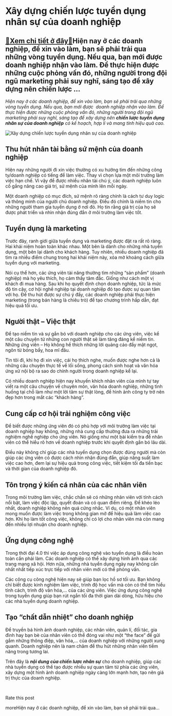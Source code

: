 Xây dựng chiến lược tuyển dụng nhân sự của doanh nghiệp
=======================================================

[:gift:Xem chi tiết ở đây:gift:](https://hddtvn.com/xay-dung-chien-luoc-tuyen-dung-nhan-su-cua-doanh-nghiep/)Hiện nay ở các doanh nghiệp, để xin vào làm, bạn sẽ phải trải qua những vòng tuyển dụng. Nếu qua, bạn mới được  doanh nghiệp nhận vào làm. Để thực hiện được những cuộc phỏng vấn đó, những người trong đội ngũ marketing phải suy nghĩ, sáng tạo để xây dựng nên chiến lược …
------------------------------------------------------------------------------------------------------------------------------------------------------------------------------------------------------------------------------------------------------------------------------

*Hiện nay ở các doanh nghiệp, để xin vào làm, bạn sẽ phải trải qua những vòng tuyển dụng. Nếu qua, bạn mới được  doanh nghiệp nhận vào làm. Để thực hiện được những cuộc phỏng vấn đó, những người trong đội ngũ marketing phải suy nghĩ, sáng tạo để xây dựng nên* ***chiến lược tuyển dụng nhân sự của doanh nghiệp*** *có kế hoạch, hợp lí và mang tính hiệu quả cao.*


![Xây dựng chiến lược tuyển dụng nhân sự của doanh nghiệp](https://hddtvn.com/wp-content/uploads/2021/01/smiling-diverse-businesswomen-shake-hands-group-meeting-deal-concept_1163-4686.jpg)


Thu hút nhân tài bằng sứ mệnh của doanh nghiệp
----------------------------------------------


Hiện nay những người đi xin việc thường có xu hướng tìm đến những công ty/doanh nghiệp có tiếng để làm việc. Thay vì chọn lựa một môi trường làm việc hạn chế. Vì vậy để được nhiều nhân tài chú ý, các doanh nghiệp luôn cố gắng nâng cao giá trị, sứ mệnh của mình lên mỗi ngày.


Một doanh nghiệp có mục đích, sứ mệnh rõ ràng chính là cách tư duy logic và thông minh của người chủ doanh nghiệp. Điều đó chính là niềm tin cho những người tham gia tuyển dụng ở nơi đó. Họ tin rằng giá trị của họ sẽ được phát triển và nhìn nhận đúng đắn ở môi trường làm việc tốt.


Tuyển dụng là marketing
-----------------------


Trước đây, ranh giới giữa tuyển dụng và marketing được đặt ra rất rõ ràng. Hai khái niệm hoàn toàn khác nhau. Một bên là dành cho những nhà tuyển dụng, một bên lại dành cho khách hàng. Tuy nhiên, nhiều doanh nghiệp đã tìm ra nhiều điểm chung trong hai khái niệm này, xóa mờ khoảng cách giữa tuyển dụng với marketing.


Nói cụ thể hơn, các ứng viên tài năng thường tìm những “sản phẩm” (doanh nghiệp) mà họ yêu thích, họ cảm thấy tâm đắc. Giống như cách một vị khách đi mua hàng. Sau khi họ quyết định chọn doanh nghiệp, tức là mức độ tin cậy, cơ hội nghề nghiệp tại doanh nghiệp đó tạo được sự quan tâm với họ. Để thu hút được sự chú ý đấy, các doanh nghiệp phải thực hiện marketing (trong bán hàng là chiêu trò) để tạo chương trình hấp dẫn, đạt hiệu quả tối ưu.


Người thật – Việc thật
----------------------


Để tạo niềm tin và sự gắn bó với doanh nghiệp cho các ứng viên, việc kể một câu chuyện từ những con người thật sẽ làm tăng đáng kể niềm tin. Những ứng viên – Họ không hề thích những lời quảng cáo đầy mật ngọt, ngôn từ bóng bẩy, hoa mĩ đâu.


Tin tôi đi, khi họ đi xin việc, cái họ thích nghe, muốn được nghe hơn cả là những câu chuyện thực tế về lối sống, phong cách sinh hoạt và văn hóa ứng xử nội bộ ra sao do chính người trong doanh nghiệp kể lại.


Có nhiều doanh nghiệp hiện nay khuyến khích nhân viên của mình tự tay viết ra một câu chuyện về chuyên môn, văn hóa doanh nghiệp, những tình huống tại chỗ làm như một lời tâm sự thật lòng, để hình ảnh công ty trở nên đẹp hơn trong mắt các “khách hàng”.


Cung cấp cơ hội trải nghiệm công việc
-------------------------------------


Để biết được những ứng viên đó có phù hợp với môi trường làm việc tại doanh nghiệp hay không, những nhà cung cấp thường đưa ra những trải nghiệm nghề nghiệp cho ứng viên. Nó giống như một bài kiểm tra để nhân viên có thể hiểu rõ hơn về doanh nghiệp trước khi quyết định gắn bó lâu dài.


Điều này không chỉ giúp các nhà tuyển dụng chọn được đúng người mà còn giúp các ứng viên có được cách nhìn nhận đúng đắn, giúp năng suất làm việc cao hơn, đem lại sự hiệu quả trong công việc, tiết kiệm tối đa tiền bạc và thời gian của doanh nghiệp đó.


Tôn trọng ý kiến cá nhân của các nhân viên
------------------------------------------


Trong môi trường làm việc, chắc chắn sẽ có những nhân viên với tính cách nổi bật, làm việc độc lập, quyết đoán và có quan điểm riêng. Để khéo léo nhất, doanh nghiệp không nên quá cứng nhắc. Ví dụ, có một nhân viên mong muốn được làm việc trong không gian mở để hiệu quả làm việc cao hơn. Khi họ làm tốt công việc, không chỉ có lợi cho nhân viên mà còn mang đến nhiều lợi nhuận cho doanh nghiệp.


Ứng dụng công nghệ
------------------


Trong thời đại 4.0 thì việc áp dụng công nghệ vào tuyển dụng là điều hoàn toàn cần phải làm. Các doanh nghiệp có thể xây dựng hình ảnh qua các trang mạng xã hội. Hơn nữa, những nhà tuyển dụng ngày nay không cần nhất nhất tiếp xúc trực tiếp với nhân viên mới có thể phỏng vấn.


Các công cụ công nghệ hiện nay sẽ giúp bạn lọc hồ sơ tối ưu. Bạn không chỉ biết được kinh nghiệm làm việc, trình độ học vấn mà còn có thể tìm hiểu tính cách, trình độ văn hóa,… của các ứng viên. Việc ứng dụng công nghệ trong tuyển dụng giúp bạn rút ngắn tối đa thời gian dài dòng, hữu hiệu cho các nhà tuyển dụng doanh nghiệp.


Tạo “chất dẫn nhiệt” cho doanh nghiệp
-------------------------------------


Để truyền bá hình ảnh doanh nghiệp, các nhân viên, quản lí, đối tác, gia đình hay bạn bè của nhân viên có thể đóng vai như một “the face” để gửi gắm những thông điệp, văn hóa,… của doanh nghiệp với những người xung quanh. Doanh nghiệp nên là nam châm để thu hút những nhân viên tiềm năng trong tương lai.


Trên đây là ***nội dung của chiến lược nhân sự*** cho doanh nghiệp, giúp các nhà tuyển dụng có thể tạo được nhiều sự quan tâm từ phía các ứng viên, xây dựng một hình ảnh doanh nghiệp ngày càng lớn mạnh hơn, tạo nên giá trị thực của doanh nghiệp.


 








































Rate this post


moreHiện nay ở các doanh nghiệp, để xin vào làm, bạn sẽ phải trải qua…

